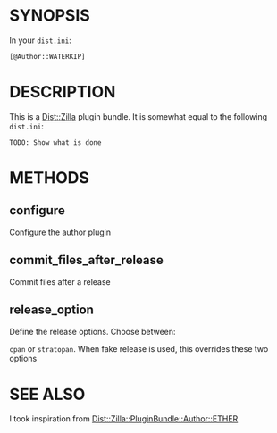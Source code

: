 # SYNOPSIS

In your `dist.ini`:

    [@Author::WATERKIP]

# DESCRIPTION

This is a [Dist::Zilla](https://metacpan.org/pod/Dist::Zilla) plugin bundle. It is somewhat equal to the
following `dist.ini`:

    TODO: Show what is done

# METHODS

## configure

Configure the author plugin

## commit\_files\_after\_release

Commit files after a release

## release\_option

Define the release options. Choose between:

`cpan` or `stratopan`. When fake release is used, this overrides these two options

# SEE ALSO

I took inspiration from [Dist::Zilla::PluginBundle::Author::ETHER](https://metacpan.org/pod/Dist::Zilla::PluginBundle::Author::ETHER)
